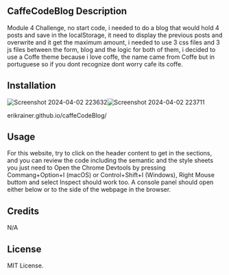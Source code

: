 ## CaffeCodeBlog Description

Module 4 Challenge, no start code, i needed to do a blog that would hold 4 posts and save in the localStorage, it need to display the previous posts and overwrite and it get the maximum amount, i needed to use 3 css files and 3 js files between the form, blog and the logic for both of them, i decided to use a Coffe theme because i love coffe, the name came from Coffe but in portuguese so if you dont recognize dont worry cafe its coffe.

## Installation

![Screenshot 2024-04-02 223632](https://github.com/Erikrainer/caffeCodeBlog/assets/160955635/85ece8fc-ba6f-45e8-82f9-30b87c716b29)![Screenshot 2024-04-02 223711](https://github.com/Erikrainer/caffeCodeBlog/assets/160955635/f19e112b-d2a9-4951-9d55-8d5027027919)


erikrainer.github.io/caffeCodeBlog/

## Usage

For this website, try to click on the header content to get in the sections, and you can review the code including the semantic and the style sheets you just need to Open the Chrome Devtools by pressing Commang+Option+I (macOS) or Control+Shift+I (Windows), Right Mouse buttom and select Inspect should work too. A console panel should open either below or to the side of the webpage in the browser.


## Credits

N/A

## License

MIT License.
